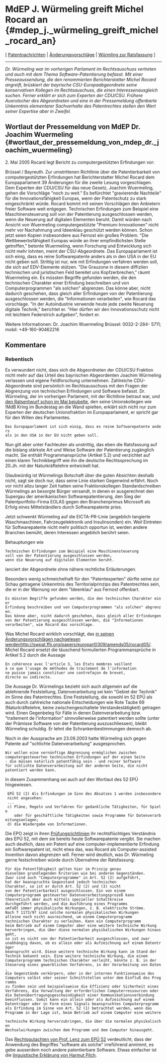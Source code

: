# MdEP J. Würmeling greift Michel Rocard an {#mdep_j._würmeling_greift_michel_rocard_an}

\[ [ Patentnachrichten](SwpatcninoDe "wikilink") \| [
Änderungsvorschläge](Amends05De "wikilink") \| [ Würmling zur
Ratsfassung](Wuermeling040519De "wikilink") \]

------------------------------------------------------------------------

*Dr. Würmeling war im vorherigen Parlament im Rechtsauschuss vertreten
und auch mit dem Thema Software-Patentierung befasst. Mit einer
Presseaussendung, die den renommierten Berichterstatter Michel Rocard
angreift, brüskiert der bayrische CSU-Europaabgeordnete seine
konservativen Kollegen im Rechtsauschuss, die einen Interessenausgleich
suchen. Ferner erklärt er sich zum Experten der CDU/CSU. Frühere
Ausrutscher des Abgeordneten und eine in der Pressemeldung offenbarte
Unkenntnis elementarer Sachverhalte des Patentrechtes stellen den Wert
seiner Expertise aber in Zweifel.*

## Wortlaut der Pressemeldung von MdEP Dr. Joachim Wuermeling {#wortlaut_der_pressemeldung_von_mdep_dr._joachim_wuermeling}

2\. Mai 2005 Rocard legt Bericht zu computergestützten Erfindungen vor:

Brüssel / Bayreuth. Zur umstrittenen Richtlinie über die
Patentierbarkeit von computergestützten Erfindungen hat Berichterstatter
Michel Rocard dem Europaparlament 39 Änderungen für die zweite Lesung
vorgeschlagen. Dem Experten der CDU/CSU für das neue Gesetz, Joachim
Wuermeling, gehen die Vorschläge \"noch zu weit.\" Es befürchtet
\"gravierende Nachteile\" für die Innovationsfähigkeit Europas, wenn der
Patentschutz zu stark eingeschränkt würde. Rocard kommt mit seinen
Vorschlägen den Anbietern freier Software weit entgegen. Technischen
Erfindungen zum Beispiel eine Maschinensteuerung soll von der
Patentierung ausgeschlossen werden, wenn die Neuerung auf digitalen
Elementen beruht. Damit würden nach Ansicht von Wuermeling
computergestützte \"Premium-Innovationen\" nicht mehr vor Nachahmung und
Ideenklau geschützt werden können. Schon jetzt seien Kopien insbesondere
aus Fernost ein großes Problem. \"Die Wettbewerbsfähigkeit Europas würde
an ihrer empfindlichsten Stelle getroffen,\" betonte Wuermeling, wenn
Forschung und Entwicklung sich nicht mehr lohnten, meint der
CSU-Abgeordnete. Das Europaparlament ist sich einig, dass es reine
Softwarepatente anders als in den USA in der EU nicht geben soll.
Strittig ist nur, wie mit Erfindungen verfahren werden soll, die sich
auf EDV-Elemente stützen. \"Die Grauzone in diesem diffizilen
technischen und juristischen Feld bereitet uns Kopfzerbrechen,\" räumt
Wuermeling ein. Es müssten Begriffe gefunden werden, die den technischen
Charakter einer Erfindung beschreiben und von Computerprogrammen \"als
solchen\" abgrenzen. Das könne aber, nicht dadurch geschehen, dass
gleich aller Erfindungen von der Patentierung ausgeschlossen werden, die
\"Informationen verarbeiten\", wie Rocard das vorschlage. \"In der
Autoindustrie verwende heute jede zweite Neuerung digitale Technik,\"
berichtet er. \"Hier dürfen wir den Innovationsschutz nicht mit leichtem
Federstrich aufgeben\", fordert er.

Weitere Informationen: Dr. Joachim Wuermeling Brüssel: 0032-2-284- 5711;
mobil: +49-160-90462216

## Kommentare

### Rebentisch

Es verwundert nicht, dass sich die Abgeordneten der CDU/CSU Fraktion
nicht mehr auf das Urteil des bayrischen Abgeordenten Joachim Würmeling
verlassen und eigene Feldforschung unternehmen. Zahlreiche
CDU-Abgeordnete sind persönlich im Rechtsausschuss mit den Fragen der
Abgrenzung von technischen Erfindungen und Software befasst. Dr.
Würmeling, der im vorherigen Parlament, mit der Richtlinie betraut war,
und [ den Ratsentwurf schon im Mai
bejubelte](Wuermeling040519De "wikilink"), den seine Unionskollegen wie
!MdB Kring im Bundestag an die Wand spielten, erklärt sich nicht nur zum
Experten der deutschen Unionsfraktion im Europaparlament, er spricht gar
für den Willen des Parlamentes.

`Das Europaparlament ist sich einig, dass es reine Softwarepatente anders`\
`als in den USA in der EU nicht geben soll.`

Nun gilt aber unter Fachleuten als unstrittig, das eben die Ratsfassung
auf die bislang stärkste Art und Weise Software der Patentierung
zugänglich macht. Sie enthält Programmansprüche (Artikel 5.2) und
verzichtet auf einen klaren Technikbegriff wie ihn die deutsche
Rechtssprechung im 20.Jh. mit der Naturkräftelehre entwickelt hat.

Glaubwürdig ist Würmelings Botschaft über die guten Absichten deshalb
nicht, sagt sie doch nur, dass seine Linie starken Gegenwind erfährt.
Noch vor nicht allzu langer Zeit hatten seine Fraktionskollegen
Standardschreiben Würmelings an besorgte Bürger versandt, in denen er
ausgerechnet den Supergau der amerikanischen Softwarepatentierung, den
Sieg der Patentportfolio-Firma EOLAS gegen den Branchenprimus Microsoft
als Erfolg eines Mittelständlers durch Softwarepatente pries.

Jetzt schwenkt Würmeling auf die EICTA-PR-Linie (angeblich tangierte
Waschmaschinen, Fahrzeugelektronik und Insulinsonden) ein. Weil
Eintreten für Softwarepatente nicht mehr politisch opportun ist, werden
andere Branchen bemüht, deren Interessen angeblich berührt seien.

Behauptungen wie

`Technischen Erfindungen zum Beispiel eine Maschinensteuerung `\
`soll von der Patentierung ausgeschlossen werden,`\
`wenn die Neuerung auf digitalen Elementen beruht. `

lanciert der Abgeordnete ohne nähere rechtliche Erläuterungen.

Besonders wenig schmeichelhaft für den \"Patentexperten\" dürfte seine
zur Schau getragene Unkenntnis des Territorialprinzips des Patentrechtes
sein, die er in der Warnung vor dem \"Ideenklau\" aus Fernost offenbart.

`Es müssten Begriffe gefunden werden, die den technischen Charakter einer `\
`Erfindung beschreiben und von Computerprogrammen "als solchen" abgrenzen.`\
`Das könne aber, nicht dadurch geschehen, dass gleich aller Erfindungen`\
`von der Patentierung ausgeschlossen werden, die "Informationen`\
`verarbeiten", wie Rocard das vorschlage.`

Was Michel Rocard wirklich vorschlägt, das [in seinen
Änderungsvorschlägen nachgelesen
werdenhttp://swpat.ffii.org/papers/europarl0309/amends05/rocard05/](kann "wikilink").
Michel Rocard ersetzt die täuschend formulierten Programmansprüche in
Artikel 5.2 durch die Aussage

`En cohérence avec l'article 3, les États membres veillent `\
`à ce que l'usage de méthodes de traitement de l'information`\
`ne puisse jamais constituer une contrefaçon de brevet, `\
`directe ou indirecte.`

Die Aussage Dr. Würmelings bezieht sich auch allgemein auf die
ablehnende Feststellung, Datenverarbeitung sei kein \"Gebiet der
Technik\" im Sinne des Patentrechtes. Eine Feststellung, die sowohl im
52 EPÜ als auch durch zahlreiche nationale Entscheidungen wie Rote Taube
69 (Naturkräftelehre, keine zwischengeschaltete Verstandestätigkeit)
getragen wird. Einen Gegenbeleg für Fälle in denen Datenverarbeitung
bzw. \"traitement de l\'information\" sinnvollerweise patentiert werden
sollte (unter der Prämisse Software von der Patentierung
auszuschliessen), bleibt Würmeling schuldig. Er lehnt die
Schrankenbestimmungen dennoch ab.

Noch in der Aussprache am 23.09.2003 hatte Würmeling sich gegen Patente
auf \"schlichte Datenverarbeitung\" ausgesprochen.

`Wir wollen eine vernünftige Abgrenzung ermöglichen zwischen `\
`computergesteuerten technischen Erfindungen auf der einen Seite`\
`- die müssen natürlich patentfähig sein - und reiner Software `\
`für schlichte Datenverarbeitung auf der anderen Seite, die nicht`\
`patentiert werden kann. `

In diesem Zusammenhang sei auch auf den Wortlaut des 52 EPÜ hingewiesen.

` EPÜ 52 (2) Als Erfindungen im Sinn des Absatzes 1 werden insbesondere nicht angesehen:`\
` ...`\
` c) Pläne, Regeln und Verfahren für gedankliche Tätigkeiten, für Spiele`\
`    oder für geschäftliche Tätigkeiten sowie Programme für Datenverarbeitungsanlagen;`\
` d) die Wiedergabe von Informationen. `

Die EPO zeigt in ihren
[Prüfungsrichtlinien](http://www.european-patent-office.org/legal/gui_lines/d/c_iv_2_3_6.htm "wikilink")
ihr rechtsflüchtiges Verständnis des EPÜ 52, mit dem sie bereits heute
Softwarepatente vergibt. Sie machen auch deutlich, dass ein Patent auf
eine computer-implementierte Erfindung ein Softwarepatent ist, nicht
etwa das, was Rocard als Computer-assisted Invention davon abgrenzen
will. Ferner wird deutlich, was Dr. Würmeling gerne festschreiben würde
durch Übernahme der Ratsfassung:

`Für die Patentfähigkeit gelten hier im Prinzip genau `\
`dieselben grundlegenden Kriterien wie bei anderen Gegenständen.  `\
`Zwar sind auch "Computerprogramme" in Art. 52 (2) aufgeführt, `\
`hat der beanspruchte Gegenstand jedoch technischen `\
`Charakter, so ist er durch Art. 52 (2) und (3) nicht`\
`von der Patentierbarkeit ausgeschlossen. Ein von einem `\
`Computerprogramm gesteuerter Datenverarbeitungsprozeß kann `\
`theoretisch aber auch mittels spezieller Schaltkreise `\
`durchgeführt werden, und die Ausführung eines Programms `\
`umfaßt immer physikalische Wirkungen, z. B. elektrische Ströme. `\
`Nach T 1173/97 sind solche normalen physikalischen Wirkungen `\
`alleine noch nicht ausreichend, um einem Computerprogramm `\
`technischen Charakter zu verleihen. Kann ein Computerprogramm `\
`beim Betrieb auf einem Computer aber eine weitere technische Wirkung `\
`hervorbringen, die über diese normalen physikalischen Wirkungen hinausgeht, `\
`so ist es nicht von der Patentierbarkeit ausgeschlossen, und zwar `\
`unabhängig davon, ob es allein oder als Aufzeichnung auf einem Datenträger `\
`beansprucht wird. Diese weitere technische Wirkung kann im Stand der `\
`Technik bekannt sein. Eine weitere technische Wirkung, die einem `\
`Computerprogramm technischen Charakter verleiht, könnte z. B. in der `\
`Steuerung eines gewerblichen Verfahrens, in der Verarbeitung von Daten, `\
`die Gegenstände verkörpern, oder in der internen Funktionsweise des `\
`Computers selbst oder seiner Schnittstellen unter dem Einfluß des Programms `\
`zu finden sein und beispielsweise die Effizienz oder Sicherheit eines `\
`Verfahrens, die Verwaltung der erforderlichen Computerressourcen oder`\
`die Datenübertragungsgeschwindigkeit einer Kommunikationsverbindung `\
`beeinflussen. Somit kann ein allein oder als Aufzeichnung auf einem `\
`Datenträger oder in Form eines Signals beanspruchtes Computerprogramm `\
`als Erfindung im Sinne von Art. 52 (1) betrachtet werden, wenn das `\
`Programm in der Lage ist, beim Betrieb auf einem Computer eine weitere `\
`technische Wirkung hervorzubringen, die über die normalen physikalischen `\
`Wechselwirkungen zwischen dem Programm und dem Computer hinausgeht. `

Das [Rechtsgutachten von Prof. Lenz zum EPÜ
52](http://swpat.ffii.org/stidi/epue52/exeg/index.de.html "wikilink")
verdeutlicht, dass der Anwendung des Begriffes \"software als solche\"
irreführend annimmt, es gebe ausserdem noch andere patentierbare
Software. Etwas einfacher ist die [ linguistische Erklärung von Harmut
Pilch](AssuchEn "wikilink").
